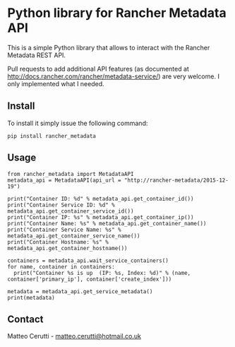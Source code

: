 # Python library for Rancher Metadata API
This is a simple Python library that allows to interact with the Rancher Metadata REST API.

Pull requests to add additional API features (as documented at http://docs.rancher.com/rancher/metadata-service/) are very welcome. I only implemented what I needed.

## Install
To install it simply issue the following command:

```
pip install rancher_metadata
```

## Usage
```
from rancher_metadata import MetadataAPI
metadata_api = MetadataAPI(api_url = "http://rancher-metadata/2015-12-19")

print("Container ID: %d" % metadata_api.get_container_id())
print("Container Service ID: %d" % metadata_api.get_container_service_id())
print("Container IP: %s" % metadata_api.get_container_ip())
print("Container Name: %s" % metadata_api.get_container_name())
print("Container Service Name: %s" % metadata_api.get_container_service_name())
print("Container Hostname: %s" % metadata_api.get_container_hostname())

containers = metadata_api.wait_service_containers()
for name, container in containers:
  print("Container %s is up  (IP: %s, Index: %d)" % (name, container['primary_ip'], container['create_index']))

metadata = metadata_api.get_service_metadata()
print(metadata)
```

## Contact
Matteo Cerutti - matteo.cerutti@hotmail.co.uk
